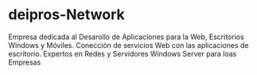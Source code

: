 # deipros-Network
Empresa dedicada al Desarollo de Aplicaciones para la  Web, Escritorios Windows y Móviles. Conección de servicios Web con las aplicaciones de escritorio. Expertos en Redes y Servidores Windows Server para loas Empresas 
